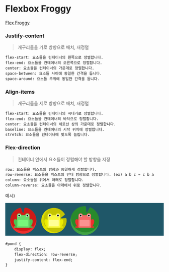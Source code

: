 # Flexbox Froggy

[Flex Froggy](https://flexboxfroggy.com/#ko)



### Justify-content 

> 개구리들을 가로 방향으로 배치, 재정렬

```html
flex-start: 요소들을 컨테이너의 왼쪽으로 정렬합니다.
flex-end: 요소들을 컨테이너의 오른쪽으로 정렬합니다.
center: 요소들을 컨테이너의 가운데로 정렬합니다.
space-between: 요소들 사이에 동일한 간격을 둡니다.
space-around: 요소들 주위에 동일한 간격을 둡니다.
```



### Align-items

> 개구리들을 세로 방향으로 배치, 재정렬

```html
flex-start: 요소들을 컨테이너의 꼭대기로 정렬합니다.
flex-end: 요소들을 컨테이너의 바닥으로 정렬합니다.
center: 요소들을 컨테이너의 세로선 상의 가운데로 정렬합니다.
baseline: 요소들을 컨테이너의 시작 위치에 정렬합니다.
stretch: 요소들을 컨테이너에 맞도록 늘립니다.
```



### Flex-direction

> 컨테이너 안에서 요소들이 정렬해야 할 방향을 지정

```html
row: 요소들을 텍스트의 방향과 동일하게 정렬합니다.
row-reverse: 요소들을 텍스트의 반대 방향으로 정렬합니다. (ex) a b c → c b a
column: 요소들을 위에서 아래로 정렬합니다.
column-reverse: 요소들을 아래에서 위로 정렬합니다.
```



예시) 

![](4%EC%A3%BC%EC%B0%A8%20Day02_Flexfroggy.assets/111.PNG)

```html
#pond {
	display: flex;
	flex-direction: row-reverse;
	justify-content: flex-end;
}
```






